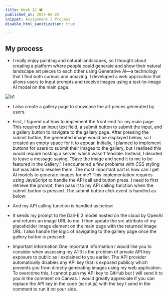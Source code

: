 ```yaml
---
title: Week 12 🕊
published_at: 2024-06-22
snippet: Assignment 3 Process
disable_html_sanitization: true

---
```

## My process

- I really enjoy painting and natural landscapes, so I thought about creating a platform where people could generate and show their natural landscape art pieces to each other using Generative AI—a technology that I find both curious and amazing. I developed a web application that allows users to input prompts and receive images using a text-to-image AI model on the main page. 

![h1](/23/h1.png)

- I also create a gallery page to showcase the art pieces generated by users. 



- First, I figured out how to implement the front-end for my main page. This required an input text field, a submit button to submit the input, and a gallery button to navigate to the gallery page. After pressing the submit button, the generated image would be displayed below, so I created an empty space for it to appear. Initially, I planned to implement buttons for users to submit their images to the gallery, but I realised this would require hosting a server, which wasn't feasible. Instead, I decided to leave a message saying, "Save the image and send it to me to be featured in the Gallery." I encountered a few problems with CSS styling but was able to resolve them. The most important part is how can I get AI models to generate images for me? This implementation requires using JavaScript to handle the API call and button press. I need to first retrieve the prompt, then pass it to my API calling function when the submit button is pressed. The submit button click event is handled as below:


- And my API calling function is handled as below:


- It sends my prompt to the Dall-E 2 model hosted on the cloud by OpenAI and returns an image URL to me. I then update the src attribute of my placeholder image element on the main page with the returned image URL. I also handle the logic of navigating to the gallery page once the gallery button is pressed:


- Important information
One important information I would like you to consider when assessing my AT3 is the problem of private API key exposure to public as I explained to you earlier. The API provider automatically disables any API key that is exposed publicly which prevents you from directly generating images using my web application. To overcome this, I cannot push my API key to GitHub but I will send it to you in the comment on Canvas. I would greatly appreciate if you can replace the API key in the code (script.js) with the key I send in the comment to run it on your side.

